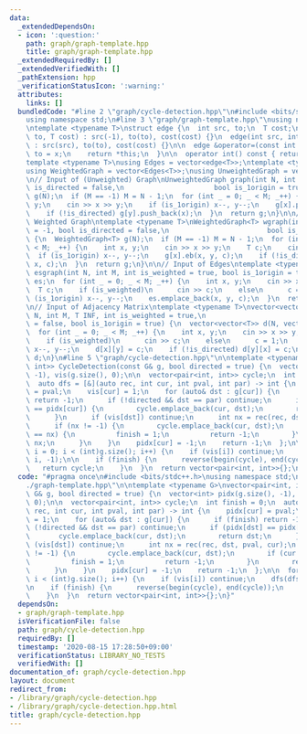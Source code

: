 ```yaml
---
data:
  _extendedDependsOn:
  - icon: ':question:'
    path: graph/graph-template.hpp
    title: graph/graph-template.hpp
  _extendedRequiredBy: []
  _extendedVerifiedWith: []
  _pathExtension: hpp
  _verificationStatusIcon: ':warning:'
  attributes:
    links: []
  bundledCode: "#line 2 \"graph/cycle-detection.hpp\"\n#include <bits/stdc++.h>\n\
    using namespace std;\n#line 3 \"graph/graph-template.hpp\"\nusing namespace std;\n\
    \ntemplate <typename T>\nstruct edge {\n  int src, to;\n  T cost;\n\n  edge(int\
    \ to, T cost) : src(-1), to(to), cost(cost) {}\n  edge(int src, int to, T cost)\
    \ : src(src), to(to), cost(cost) {}\n\n  edge &operator=(const int &x) {\n   \
    \ to = x;\n    return *this;\n  }\n\n  operator int() const { return to; }\n};\n\
    template <typename T>\nusing Edges = vector<edge<T>>;\ntemplate <typename T>\n\
    using WeightedGraph = vector<Edges<T>>;\nusing UnweightedGraph = vector<vector<int>>;\n\
    \n// Input of (Unweighted) Graph\nUnweightedGraph graph(int N, int M = -1, bool\
    \ is_directed = false,\n                      bool is_1origin = true) {\n  UnweightedGraph\
    \ g(N);\n  if (M == -1) M = N - 1;\n  for (int _ = 0; _ < M; _++) {\n    int x,\
    \ y;\n    cin >> x >> y;\n    if (is_1origin) x--, y--;\n    g[x].push_back(y);\n\
    \    if (!is_directed) g[y].push_back(x);\n  }\n  return g;\n}\n\n// Input of\
    \ Weighted Graph\ntemplate <typename T>\nWeightedGraph<T> wgraph(int N, int M\
    \ = -1, bool is_directed = false,\n                        bool is_1origin = true)\
    \ {\n  WeightedGraph<T> g(N);\n  if (M == -1) M = N - 1;\n  for (int _ = 0; _\
    \ < M; _++) {\n    int x, y;\n    cin >> x >> y;\n    T c;\n    cin >> c;\n  \
    \  if (is_1origin) x--, y--;\n    g[x].eb(x, y, c);\n    if (!is_directed) g[y].eb(y,\
    \ x, c);\n  }\n  return g;\n}\n\n// Input of Edges\ntemplate <typename T>\nEdges<T>\
    \ esgraph(int N, int M, int is_weighted = true, bool is_1origin = true) {\n  Edges<T>\
    \ es;\n  for (int _ = 0; _ < M; _++) {\n    int x, y;\n    cin >> x >> y;\n  \
    \  T c;\n    if (is_weighted)\n      cin >> c;\n    else\n      c = 1;\n    if\
    \ (is_1origin) x--, y--;\n    es.emplace_back(x, y, c);\n  }\n  return es;\n}\n\
    \n// Input of Adjacency Matrix\ntemplate <typename T>\nvector<vector<T>> adjgraph(int\
    \ N, int M, T INF, int is_weighted = true,\n                           bool is_directed\
    \ = false, bool is_1origin = true) {\n  vector<vector<T>> d(N, vector<T>(N, INF));\n\
    \  for (int _ = 0; _ < M; _++) {\n    int x, y;\n    cin >> x >> y;\n    T c;\n\
    \    if (is_weighted)\n      cin >> c;\n    else\n      c = 1;\n    if (is_1origin)\
    \ x--, y--;\n    d[x][y] = c;\n    if (!is_directed) d[y][x] = c;\n  }\n  return\
    \ d;\n}\n#line 5 \"graph/cycle-detection.hpp\"\n\ntemplate <typename G>\nvector<pair<int,\
    \ int>> CycleDetection(const G& g, bool directed = true) {\n  vector<int> pidx(g.size(),\
    \ -1), vis(g.size(), 0);\n\n  vector<pair<int, int>> cycle;\n  int finish = 0;\n\
    \  auto dfs = [&](auto rec, int cur, int pval, int par) -> int {\n    pidx[cur]\
    \ = pval;\n    vis[cur] = 1;\n    for (auto& dst : g[cur]) {\n      if (finish)\
    \ return -1;\n      if (!directed && dst == par) continue;\n      if (pidx[dst]\
    \ == pidx[cur]) {\n        cycle.emplace_back(cur, dst);\n        return dst;\n\
    \      }\n      if (vis[dst]) continue;\n      int nx = rec(rec, dst, pval, cur);\n\
    \      if (nx != -1) {\n        cycle.emplace_back(cur, dst);\n        if (cur\
    \ == nx) {\n          finish = 1;\n          return -1;\n        }\n        return\
    \ nx;\n      }\n    }\n    pidx[cur] = -1;\n    return -1;\n  };\n\n  for (int\
    \ i = 0; i < (int)g.size(); i++) {\n    if (vis[i]) continue;\n    dfs(dfs, i,\
    \ i, -1);\n\n    if (finish) {\n      reverse(begin(cycle), end(cycle));\n   \
    \   return cycle;\n    }\n  }\n  return vector<pair<int, int>>{};\n}\n"
  code: "#pragma once\n#include <bits/stdc++.h>\nusing namespace std;\n#include \"\
    ./graph-template.hpp\"\n\ntemplate <typename G>\nvector<pair<int, int>> CycleDetection(const\
    \ G& g, bool directed = true) {\n  vector<int> pidx(g.size(), -1), vis(g.size(),\
    \ 0);\n\n  vector<pair<int, int>> cycle;\n  int finish = 0;\n  auto dfs = [&](auto\
    \ rec, int cur, int pval, int par) -> int {\n    pidx[cur] = pval;\n    vis[cur]\
    \ = 1;\n    for (auto& dst : g[cur]) {\n      if (finish) return -1;\n      if\
    \ (!directed && dst == par) continue;\n      if (pidx[dst] == pidx[cur]) {\n \
    \       cycle.emplace_back(cur, dst);\n        return dst;\n      }\n      if\
    \ (vis[dst]) continue;\n      int nx = rec(rec, dst, pval, cur);\n      if (nx\
    \ != -1) {\n        cycle.emplace_back(cur, dst);\n        if (cur == nx) {\n\
    \          finish = 1;\n          return -1;\n        }\n        return nx;\n\
    \      }\n    }\n    pidx[cur] = -1;\n    return -1;\n  };\n\n  for (int i = 0;\
    \ i < (int)g.size(); i++) {\n    if (vis[i]) continue;\n    dfs(dfs, i, i, -1);\n\
    \n    if (finish) {\n      reverse(begin(cycle), end(cycle));\n      return cycle;\n\
    \    }\n  }\n  return vector<pair<int, int>>{};\n}"
  dependsOn:
  - graph/graph-template.hpp
  isVerificationFile: false
  path: graph/cycle-detection.hpp
  requiredBy: []
  timestamp: '2020-08-15 17:28:50+09:00'
  verificationStatus: LIBRARY_NO_TESTS
  verifiedWith: []
documentation_of: graph/cycle-detection.hpp
layout: document
redirect_from:
- /library/graph/cycle-detection.hpp
- /library/graph/cycle-detection.hpp.html
title: graph/cycle-detection.hpp
---
```

